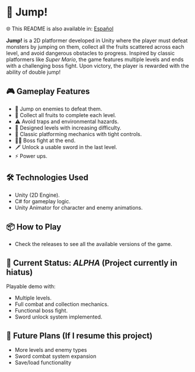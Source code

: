 # 🍓 Jump!

🌐 This README is also available in:
[Español](README.es.md)

**Jump!** is a 2D platformer developed in Unity where the player must defeat monsters by jumping on them, collect all the fruits scattered across each level, and avoid dangerous obstacles to progress. Inspired by classic platformers like *Super Mario*, the game features multiple levels and ends with a challenging boss fight. Upon victory, the player is rewarded with the ability of double jump!

## 🎮 Gameplay Features
- 👾 Jump on enemies to defeat them.
- 🍎 Collect all fruits to complete each level.
- ⚠️ Avoid traps and environmental hazards.
- 🧠 Designed levels with increasing difficulty.
- 🧱 Classic platforming mechanics with tight controls.
- 🧟‍♂️ Boss fight at the end.
- 🗡️ Unlock a usable sword in the last level.
- ⚡ Power ups.
  
## 🛠️ Technologies Used
- Unity (2D Engine).
- C# for gameplay logic.
- Unity Animator for character and enemy animations.

## 📦 How to Play
- Check the releases to see all the available versions of the game.

## 🧪 Current Status: *ALPHA* (Project currently in hiatus)
Playable demo with:
- Multiple levels.
- Full combat and collection mechanics.
- Functional boss fight.
- Sword unlock system implemented.

## 🚀 Future Plans (If I resume this project)
- More levels and enemy types
- Sword combat system expansion
- Save/load functionality

